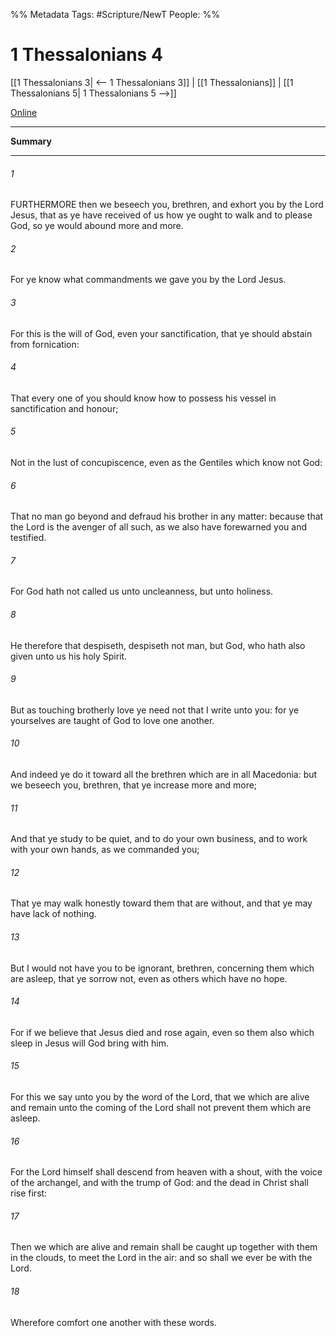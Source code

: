 
%% Metadata
Tags: #Scripture/NewT
People: 
%%
# 1 Thessalonians 4
[[1 Thessalonians 3| <-- 1 Thessalonians 3]] | [[1 Thessalonians]] | [[1 Thessalonians 5| 1 Thessalonians 5 -->]]

[Online](https://churchofjesuschrist.org/study/scriptures/nt/1-thes/4?lang=eng)

---
__Summary__



---
###### 1
FURTHERMORE then we beseech you, brethren, and exhort you by the Lord Jesus, that as ye have received of us how ye ought to walk and to please God, so ye would abound more and more.
###### 2
For ye know what commandments we gave you by the Lord Jesus.
###### 3
For this is the will of God, even your sanctification, that ye should abstain from fornication:
###### 4
That every one of you should know how to possess his vessel in sanctification and honour;
###### 5
Not in the lust of concupiscence, even as the Gentiles which know not God:
###### 6
That no man go beyond and defraud his brother in any matter: because that the Lord is the avenger of all such, as we also have forewarned you and testified.
###### 7
For God hath not called us unto uncleanness, but unto holiness.
###### 8
He therefore that despiseth, despiseth not man, but God, who hath also given unto us his holy Spirit.
###### 9
But as touching brotherly love ye need not that I write unto you: for ye yourselves are taught of God to love one another.
###### 10
And indeed ye do it toward all the brethren which are in all Macedonia: but we beseech you, brethren, that ye increase more and more;
###### 11
And that ye study to be quiet, and to do your own business, and to work with your own hands, as we commanded you;
###### 12
That ye may walk honestly toward them that are without, and that ye may have lack of nothing.
###### 13
But I would not have you to be ignorant, brethren, concerning them which are asleep, that ye sorrow not, even as others which have no hope.
###### 14
For if we believe that Jesus died and rose again, even so them also which sleep in Jesus will God bring with him.
###### 15
For this we say unto you by the word of the Lord, that we which are alive and remain unto the coming of the Lord shall not prevent them which are asleep.
###### 16
For the Lord himself shall descend from heaven with a shout, with the voice of the archangel, and with the trump of God: and the dead in Christ shall rise first:
###### 17
Then we which are alive and remain shall be caught up together with them in the clouds, to meet the Lord in the air: and so shall we ever be with the Lord.
###### 18
Wherefore comfort one another with these words.

